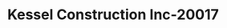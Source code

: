 ---
f_zip-code: 16738
f_state-code: PA
title: Kessel Construction Inc-20017
f_phone: 814-362-2412
f_city-only: Lewis Run
f_address: 12 Hanley Drive Lewis Run
f_location-unique-id: '20017'
slug: kessel-construction-inc-20017
updated-on: '2024-05-30T13:46:58.046Z'
created-on: '2024-05-30T13:36:59.803Z'
published-on: '2024-05-30T13:54:32.469Z'
f_city-state: cms/city/lewis-run-pa.md
f_company: cms/company/kessel-construction-inc.md
f_state: cms/state/pennsylvania.md
layout: '[payday-loan].html'
tags: payday-loan
---